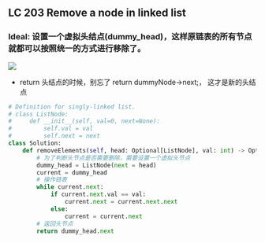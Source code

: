 ## LC 203 Remove a node in linked list
### Ideal: 设置一个虚拟头结点(dummy_head)，这样原链表的所有节点就都可以按照统一的方式进行移除了。
<img src="https://img-blog.csdnimg.cn/20210316095619221.png">

* return 头结点的时候，别忘了 return dummyNode->next;， 这才是新的头结点

```python
# Definition for singly-linked list.
# class ListNode:
#     def __init__(self, val=0, next=None):
#         self.val = val
#         self.next = next
class Solution:
    def removeElements(self, head: Optional[ListNode], val: int) -> Optional[ListNode]:
        # 为了判断头节点是否需要删除，需要设置一个虚拟头节点
        dummy_head = ListNode(next = head)
        current = dummy_head
        # 操作链表
        while current.next:
            if current.next.val == val:
                current.next = current.next.next
            else:
                current = current.next
        # 返回头节点
        return dummy_head.next
```
